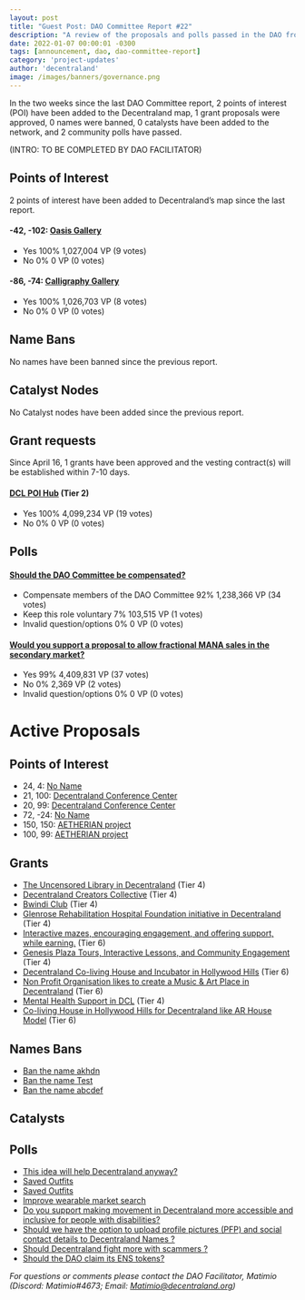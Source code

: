 ```yaml
---
layout: post
title: "Guest Post: DAO Committee Report #22"
description: "A review of the proposals and polls passed in the DAO from April 16 through April 30".
date: 2022-01-07 00:00:01 -0300
tags: [announcement, dao, dao-committee-report]
category: 'project-updates'
author: 'decentraland'
image: /images/banners/governance.png
---
```


In the two weeks since the last DAO Committee report, 2 points of interest (POI) have been added to the Decentraland map, 1 grant proposals were approved, 0 names were banned, 0 catalysts have been added to the network, and 2 community polls have passed.

(INTRO: TO BE COMPLETED BY DAO FACILITATOR)


## Points of Interest
2 points of interest have been added to Decentraland’s map since the last report.


#### -42, -102: [Oasis Gallery](https://governance.decentraland.org/proposal/?id=568db9a0-b9c4-11ec-903a-6546e8793cef)

* Yes 100% 1,027,004 VP (9 votes)
* No 0% 0 VP (0 votes)


#### -86, -74: [Calligraphy Gallery ](https://governance.decentraland.org/proposal/?id=38c29400-b9c3-11ec-903a-6546e8793cef)

* Yes 100% 1,026,703 VP (8 votes)
* No 0% 0 VP (0 votes)


## Name Bans

No names have been banned since the previous report.

## Catalyst Nodes
No Catalyst nodes have been added since the previous report.


## Grant requests
Since April 16, 1 grants have been approved and the vesting contract(s) will be established within 7-10 days.


#### [DCL POI Hub](https://governance.decentraland.org/proposal/?id=ad7eac90-bac0-11ec-8561-b591bf2cf0d0) (Tier 2)

* Yes 100% 4,099,234 VP (19 votes)
* No 0% 0 VP (0 votes)


## Polls

#### [Should the DAO Committee be compensated?](https://governance.decentraland.org/proposal/?id=3c9e7730-b9da-11ec-903a-6546e8793cef)

* Compensate members of the DAO Committee  92% 1,238,366 VP (34 votes)
* Keep this role voluntary 7% 103,515 VP (1 votes)
* Invalid question/options 0% 0 VP (0 votes)


#### [Would you support a proposal to allow fractional MANA sales in the secondary market?](https://governance.decentraland.org/proposal/?id=e5662680-b997-11ec-903a-6546e8793cef)

* Yes 99% 4,409,831 VP (37 votes)
* No 0% 2,369 VP (2 votes)
* Invalid question/options 0% 0 VP (0 votes)



# Active Proposals

## Points of Interest

* 24, 4: [No Name](https://governance.decentraland.org/proposal/?id=be5648d0-c082-11ec-86b8-5dac6b550fc4)
* 21, 100: [Decentraland Conference Center](https://governance.decentraland.org/proposal/?id=8d7e8a30-c080-11ec-86b8-5dac6b550fc4)
* 20, 99: [Decentraland Conference Center](https://governance.decentraland.org/proposal/?id=e63b4280-c076-11ec-86b8-5dac6b550fc4)
* 72, -24: [No Name](https://governance.decentraland.org/proposal/?id=7cd85fd0-bccf-11ec-86b8-5dac6b550fc4)
* 150, 150: [AETHERIAN project](https://governance.decentraland.org/proposal/?id=3a5c90c0-bc3b-11ec-86b8-5dac6b550fc4)
* 100, 99: [AETHERIAN project](https://governance.decentraland.org/proposal/?id=57a20580-bb95-11ec-8561-b591bf2cf0d0)

## Grants

* [The Uncensored Library in Decentraland](https://governance.decentraland.org/proposal/?id=efddde80-bf1b-11ec-86b8-5dac6b550fc4) (Tier 4)
* [Decentraland Creators Collective](https://governance.decentraland.org/proposal/?id=efeca450-bd96-11ec-86b8-5dac6b550fc4) (Tier 4)
* [Bwindi Club](https://governance.decentraland.org/proposal/?id=13d6ee30-bac1-11ec-8561-b591bf2cf0d0) (Tier 4)
* [Glenrose Rehabilitation Hospital Foundation initiative in Decentraland](https://governance.decentraland.org/proposal/?id=2e207620-ba1d-11ec-8561-b591bf2cf0d0) (Tier 4)
* [Interactive mazes, encouraging engagement, and offering support, while earning.](https://governance.decentraland.org/proposal/?id=54d70e80-b9fc-11ec-8561-b591bf2cf0d0) (Tier 6)
* [Genesis Plaza Tours, Interactive Lessons, and Community Engagement](https://governance.decentraland.org/proposal/?id=566b58d0-b9a9-11ec-903a-6546e8793cef) (Tier 4)
* [Decentraland Co-living House and Incubator in Hollywood Hills](https://governance.decentraland.org/proposal/?id=586ef8d0-b92c-11ec-903a-6546e8793cef) (Tier 6)
* [Non Profit Organisation likes to create a Music &amp; Art Place in Decentraland](https://governance.decentraland.org/proposal/?id=ab50a400-b886-11ec-903a-6546e8793cef) (Tier 6)
* [Mental Health Support in DCL](https://governance.decentraland.org/proposal/?id=af9ca2d0-b808-11ec-903a-6546e8793cef) (Tier 4)
* [Co-living House in Hollywood Hills for Decentraland like AR House Model](https://governance.decentraland.org/proposal/?id=1a27e450-b5db-11ec-bdef-bfbc9f87a33b) (Tier 6)

## Names Bans

* [Ban the name akhdn](https://governance.decentraland.org/proposal/?id=119627f0-bf8d-11ec-86b8-5dac6b550fc4)
* [Ban the name Test](https://governance.decentraland.org/proposal/?id=720905c0-befd-11ec-86b8-5dac6b550fc4)
* [Ban the name abcdef](https://governance.decentraland.org/proposal/?id=9b425460-bebb-11ec-86b8-5dac6b550fc4)

## Catalysts


## Polls

* [This idea will help Decentraland anyway?](https://governance.decentraland.org/proposal/?id=22157830-c003-11ec-86b8-5dac6b550fc4)
* [Saved Outfits](https://governance.decentraland.org/proposal/?id=7cfa79a0-bff7-11ec-86b8-5dac6b550fc4)
* [Saved Outfits](https://governance.decentraland.org/proposal/?id=46cfbed0-bff7-11ec-86b8-5dac6b550fc4)
* [Improve wearable market search](https://governance.decentraland.org/proposal/?id=184f6750-bf3d-11ec-86b8-5dac6b550fc4)
* [Do you support making movement in Decentraland more accessible and inclusive for people with disabilities?](https://governance.decentraland.org/proposal/?id=2429e850-be9a-11ec-86b8-5dac6b550fc4)
* [Should we have the option to upload profile pictures (PFP) and social contact details to Decentraland Names ?](https://governance.decentraland.org/proposal/?id=8a043450-bdbe-11ec-86b8-5dac6b550fc4)
* [Should Decentraland fight more with scammers ?](https://governance.decentraland.org/proposal/?id=d34ee0c0-bd09-11ec-86b8-5dac6b550fc4)
* [Should the DAO claim its ENS tokens?](https://governance.decentraland.org/proposal/?id=f6840cd0-bce3-11ec-86b8-5dac6b550fc4)


*For questions or comments please contact the DAO Facilitator, Matimio (Discord: Matimio#4673; Email: [Matimio@decentraland.org](mailto:Matimio@decentraland.org))*